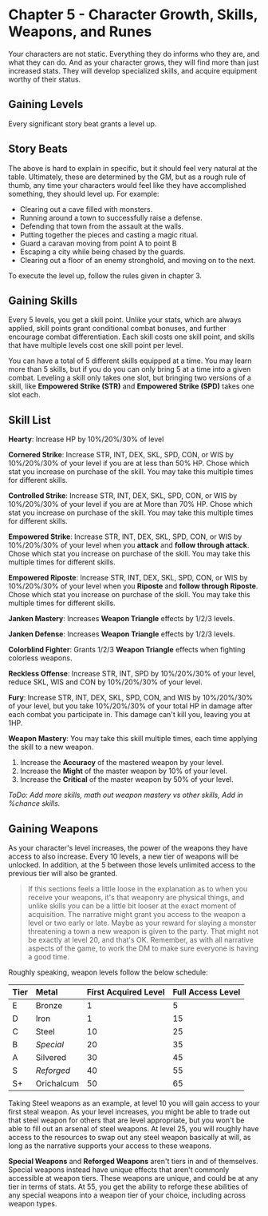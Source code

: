 # Chapter 5 - Character Growth, Skills, Weapons, and Runes

Your characters are not static. Everything they do informs who they are, and what they can do. And as your character grows, they will find more than just increased stats. They will develop specialized skills, and acquire equipment worthy of their status.

## Gaining Levels

Every significant story beat grants a level up.

## Story Beats

The above is hard to explain in specific, but it should feel very natural at the table. Ultimately, these are determined by the GM, but as a rough rule of thumb, any time your characters would feel like they have accomplished something, they should level up. For example:

- Clearing out a cave filled with monsters.
- Running around a town to successfully raise a defense.
- Defending that town from the assault at the walls.
- Putting together the pieces and casting a magic ritual.
- Guard a caravan moving from point A to point B
- Escaping a city while being chased by the guards.
- Clearing out a floor of an enemy stronghold, and moving on to the next.

To execute the level up, follow the rules given in chapter 3.

## Gaining Skills

Every 5 levels, you get a skill point. Unlike your stats, which are always applied, skill points grant conditional combat bonuses, and further encourage combat differentiation. Each skill costs one skill point, and skills that have multiple levels cost one skill point per level.

You can have a total of 5 different skills equipped at a time. You may learn more than 5 skills, but if you do you can only bring 5 at a time into a given combat. Leveling a skill only takes one slot, but bringing two versions of a skill, like **Empowered Strike (STR)** and **Empowered Strike (SPD)** takes one slot each.

## Skill List

**Hearty**: Increase HP by 10%/20%/30% of level

**Cornered Strike**: Increase STR, INT, DEX, SKL, SPD, CON, or WIS by 10%/20%/30% of your level if you are at less than 50% HP. Chose which stat you increase on purchase of the skill. You may take this multiple times for different skills.

**Controlled Strike**: Increase STR, INT, DEX, SKL, SPD, CON, or WIS by 10%/20%/30% of your level if you are at More than 70% HP. Chose which stat you increase on purchase of the skill. You may take this multiple times for different skills.

**Empowered Strike**: Increase STR, INT, DEX, SKL, SPD, CON, or WIS by 10%/20%/30% of your level when you **attack** and **follow through attack**. Chose which stat you increase on purchase of the skill. You may take this multiple times for different skills.

**Empowered Riposte**: Increase STR, INT, DEX, SKL, SPD, CON, or WIS by 10%/20%/30% of your level when you **Riposte** and **follow through Riposte**. Chose which stat you increase on purchase of the skill. You may take this multiple times for different skills.

**Janken Mastery**: Increases **Weapon Triangle** effects by 1/2/3 levels.

**Janken Defense**: Increases **Weapon Triangle** effects by 1/2/3 levels.

**Colorblind Fighter**: Grants 1/2/3 **Weapon Triangle** effects when fighting colorless weapons.

**Reckless Offense**: Increase STR, INT, SPD by 10%/20%/30% of your level, reduce SKL, WIS and CON by 10%/20%/30% of your level.

**Fury**: Increase STR, INT, DEX, SKL, SPD, CON, and WIS by 10%/20%/30% of your level, but you take 10%/20%/30% of your total HP in damage after each combat you participate in. This damage can't kill you, leaving you at 1HP.

**Weapon Mastery**: You may take this skill multiple times, each time applying the skill to a new weapon.

1. Increase the **Accuracy** of the mastered weapon by your level.
1. Increase the **Might** of the master weapon by 10% of your level.
1. Increase the **Critical** of the master weapon by 50% of your level.

*ToDo: Add more skills, math out weapon mastery vs other skills, Add in %chance skills.*

## Gaining Weapons

As your character's level increases, the power of the weapons they have access to also increase. Every 10 levels, a new tier of weapons will be unlocked. In addition, at the 5 between those levels unlimited access to the previous tier will also be granted.

>If this sections feels a little loose in the explanation as to when you receive your weapons, it's that weaponry are physical things, and unlike skills you can be a little bit looser at the exact moment of acquisition. The narrative might grant you access to the weapon a level or two early or late. Maybe as your reward for slaying a monster threatening a town a new weapon is given to the party. That might not be exactly at level 20, and that's OK. Remember, as with all narrative aspects of the game, to work the DM to make sure everyone is having a good time.

Roughly speaking, weapon levels follow the below schedule:

|Tier | Metal      | First Acquired Level | Full Access Level
|:--- | :---       | :---                 | :---
| E   | Bronze     | 1                    | 5
| D   | Iron       | 1                    | 15
| C   | Steel      | 10                   | 25
| B   | *Special*  | 20                   | 35
| A   | Silvered   | 30                   | 45
| S   | *Reforged* | 40                   | 55
| S+  | Orichalcum | 50                   | 65

Taking Steel weapons as an example, at level 10 you will gain access to your first steal weapon. As your level increases, you might be able to trade out that steel weapon for others that are level appropriate, but you won't be able to fill out an arsenal of steel weapons. At level 25, you will roughly have access to the resources to swap out any steel weapon basically at will, as long as the narrative supports your access to these weapons.

**Special Weapons** and **Reforged Weapons** aren't tiers in and of themselves. Special weapons instead have unique effects that aren't commonly accessible at weapon tiers. These weapons are unique, and could be at any tier in terms of stats. At 55, you get the ability to reforge these abilities of any special weapons into a weapon tier of your choice, including across weapon types.